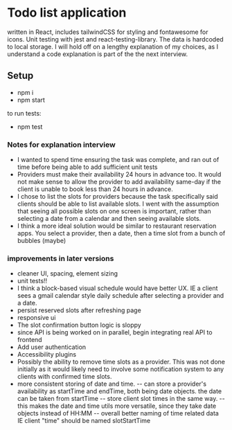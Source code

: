 # Todo list application

written in React, includes tailwindCSS for styling and fontawesome for icons. Unit testing with jest and react-testing-library.
The data is hardcoded to local storage. I will hold off on a lengthy explanation of my choices, as I understand a code explanation is part of the the next interview.

## Setup
- npm i
- npm start

to run tests:
- npm test


### Notes for explanation interview
- I wanted to spend time ensuring the task was complete, and ran out of time before being able to add sufficient unit tests
- Providers must make their availability 24 hours in advance too. It would not make sense to allow the provider to add availability same-day if the client is unable to book less than 24 hours in advance.
- I chose to list the slots for providers because the task specifically said clients should be able to list available slots. I went with the assumption that seeing all possible slots on one screen is important, rather than selecting a date from a calendar and then seeing available slots.
- I think a more ideal solution would be similar to restaurant reservation apps. You select a provider, then a date, then a time slot from a bunch of bubbles (maybe)

### improvements in later versions
- cleaner UI, spacing, element sizing
- unit tests!!
- I think a block-based visual schedule would have better UX. IE a client sees a gmail calendar style daily schedule after selecting a provider and a date.
- persist reserved slots after refreshing page
- responsive ui
- The slot confirmation button logic is sloppy
- since API is being worked on in parallel, begin integrating real API to frontend
- Add user authentication
- Accessibility plugins
- Possibly the ability to remove time slots as a provider. This was not done initially as it would likely need to involve some notification system to any clients with confirmed time slots.
- more consistent storing of date and time.
-- can store a provider's availability as startTime and endTime, both being date objects. the date can be taken from startTime
-- store client slot times in the same way. 
-- this makes the date and time utils more versatile, since they take date objects instead of HH:MM
-- overall better naming of time related data IE client "time" should be named slotStartTime
